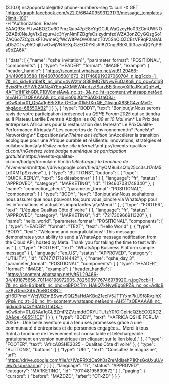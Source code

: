 (3.10.0) ns2poportable@192 phone-numbers-seg % curl -X GET "https://graph.facebook.com/v22.0/664409593123173/message_templates?limit=100" \
-H "Authorization: Bearer EAAQ93dlFUw4BOZCu6OPmzQuo47pE8eYgGCJLWaQzeyHo03ZCmUWNOQZABt0NeJgVfx9zgurvJc3YynNmFZBgfsCslzydmfzdWZA3onZCyGQsgSo1ZAC6o7ZCgzukF10wmeCjfWcWItPeOw0hanzT0V5ShOIQZCEzVF9qP2aGALaD5ZCTvy95DhjlUwOwijVNAEXpGzEG0YKIsRI8ZCngj9BiXLltt3azinQQYgPBIs9bZA6K"

{
"data": [
{
"name": "qshe_invitation1",
"parameter_format": "POSITIONAL",
"components": [
{
"type": "HEADER",
"format": "IMAGE",
"example": {
"header_handle": [
"https://scontent.whatsapp.net/v/t61.29466-34/490583588_1194607085081673_2117468919397060704_n.jpg?ccb=1-7&_nc_sid=8b1bef&_nc_ohc=4vWztmG3EtMQ7kNvwEuOaKo&_nc_oc=AdlqBByix8PnxSYWb2AtNz4YEqq4XMj5W4ddzztSarzBEi3ncoyXiRoJKduQgHwI_4AF1x1HFkhGDLP1BV8mslAw&_nc_zt=3&_nc_ht=scontent.whatsapp.net&edm=AH51TzQEAAAA&_nc_gid=io0gJQrY6AOkLtaQ8J-nCw&oh=01_Q5Aa1gEBrXKv-G-Oag01k5fXrrQE_GlwjqpX83EG4zqMyO-hkg&oe=68550AB2"
]
}
},
{
"type": "BODY",
"text": "Bonjour,\nNous serons ravis de votre participation (présence) au _QSHE Forum 2025_ qui se tiendra au II Plateau Latrille Events à Abidjan les _08, 09 et 10 Mai_.\n\n* Le Prix des entreprises Africaines pour la restauration des terres\n* Le PrixQualité-Performance Afrique\n* Les concertos de l'environnement\n* Panels\n* Networking\n* Expositions\n\n*Thème de l'édition* :\nAccélérer la transition écologique pour une Afrique durable et résiliente: innovations, stratégies et collaborations\n\n*Visitez notre site internet*:\nhttps://events-qualitas-ci.com/\n*Générez votre badge numérique de participation gratuite*\nhttps://events-qualitas-ci.com/badge/formulaire.html\n*Téléchargez la brochure de l'évènement*\nhttps://drive.google.com/file/d/1yOM8uiLsQ1q25cc3sJ17nM5Ld1XMTpSx/view"
},
{
"type": "BUTTONS",
"buttons": [
{
"type": "QUICK_REPLY",
"text": "Se désabonner"
}
]
}
],
"language": "fr",
"status": "APPROVED",
"category": "MARKETING",
"id": "1194607081748340"
},
{
"name": "connection_check",
"parameter_format": "POSITIONAL",
"components": [
{
"type": "BODY",
"text": "Bonjour,\n\nNous souhaitons nous assurer que nous pouvons toujours vous joindre via WhatsApp pour les informations et actualités importantes.\n\nMerci !"
},
{
"type": "FOOTER",
"text": "L'équipe Qualitas Côte d'Ivoire"
}
],
"language": "fr",
"status": "APPROVED",
"category": "MARKETING",
"id": "721730966911320"
},
{
"name": "hello_world",
"parameter_format": "POSITIONAL",
"components": [
{
"type": "HEADER",
"format": "TEXT",
"text": "Hello World"
},
{
"type": "BODY",
"text": "Welcome and congratulations!! This message demonstrates your ability to send a WhatsApp message notification from the Cloud API, hosted by Meta. Thank you for taking the time to test with us."
},
{
"type": "FOOTER",
"text": "WhatsApp Business Platform sample message"
}
],
"language": "en_US",
"status": "APPROVED",
"category": "UTILITY",
"id": "674717171814442"
},
{
"name": "qshe_day_3",
"parameter_format": "POSITIONAL",
"components": [
{
"type": "HEADER",
"format": "IMAGE",
"example": {
"header_handle": [
"https://scontent.whatsapp.net/v/t61.29466-34/491875656_701148198972905_7825089176746978920_n.jpg?ccb=1-7&_nc_sid=8b1bef&_nc_ohc=qBPO4Tm_HAkQ7kNvwEgb8PZ&_nc_oc=AdldBcZ8yOeokXifV76eBOSSNf-gH6DPmxIYWcjVBZmBSwnv9QI25aHdAKBqZ1eclV5JTTYxmPkU9f8RvzlhXvPs&_nc_zt=3&_nc_ht=scontent.whatsapp.net&edm=AH51TzQEAAAA&_nc_gid=io0gJQrY6AOkLtaQ8J-nCw&oh=01_Q5Aa1gGLBZmPZZVzmddORYUTUfzY0fOlCplricQZbEC02RD20A&oe=685511CE"
]
}
},
{
"type": "BODY",
"text": "*AFRICA QSHE FORUM 2025\* : Une belle aventure qui a tenu ses promesses grâce à une communauté d'entreprises et de personnes engagées... Merci à tous !\n\nLa brochure de l'événement est consultable et téléchargeable gratuitement en version numérique (en cliquant sur le lien bleu)."
},
{
"type": "FOOTER",
"text": "AfricAQSHE2025 - Qualitas Côte d'Ivoire"
},
{
"type": "BUTTONS",
"buttons": [
{
"type": "URL",
"text": "Consultez le magazine",
"url": "https://drive.google.com/file/d/1VpRRXdOa9h0sZreMdlsehP1KhsGqUxuU/view?usp=sharing"
}
]
}
],
"language": "fr",
"status": "APPROVED",
"category": "MARKETING",
"id": "701148195639572"
}
],
"paging": {
"cursors": {
"before": "MAZDZD",
"after": "OTkZD"
}
}
}
